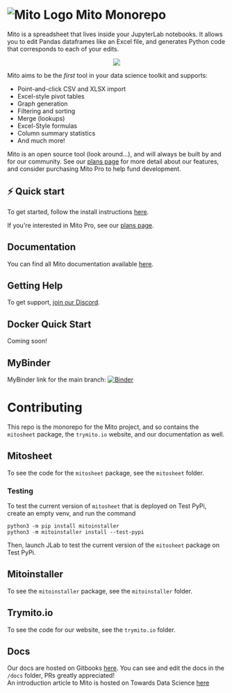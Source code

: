 # ![Mito Logo](https://www.trymito.io/_next/image?url=%2FMito.svg&w=128&q=75) Mito Monorepo 

Mito is a spreadsheet that lives inside your JupyterLab notebooks. It allows you to edit Pandas dataframes like an Excel file, and generates Python code that corresponds to each of your edits. 

<p align="center">
  <img src="https://www.trymito.io/short-demo.gif">
</p>

Mito aims to be the _first_ tool in your data science toolkit and supports:
- Point-and-click CSV and XLSX import
- Excel-style pivot tables
- Graph generation
- Filtering and sorting
- Merge (lookups)
- Excel-Style formulas
- Column summary statistics
- And much more!

Mito is an open source tool (look around...), and will always be built by and for our community. See our [plans page](https://www.trymito.io/plans) for more detail about our features, and consider purchasing Mito Pro to help fund development. 

## ⚡️ Quick start

To get started, follow the install instructions [here](https://docs.trymito.io/getting-started/installing-mito). 

If you're interested in Mito Pro, see our [plans page](https://www.trymito.io/plans).

## Documentation

You can find all Mito documentation available [here](https://docs.trymito.io).

## Getting Help

To get support, [join our Discord](https://discord.com/invite/XdJSZyejJU).

## Docker Quick Start

Coming soon!

## MyBinder

MyBinder link for the main branch: [![Binder](https://mybinder.org/badge_logo.svg)](https://mybinder.org/v2/gh/mito-ds/monorepo/HEAD?labpath=%2Fbinder%2Fmito-starter-notebook.ipynb)

# Contributing

This repo is the monorepo for the Mito project, and so contains the `mitosheet` package, the `trymito.io` website, and our documentation as well.

## Mitosheet

To see the code for the `mitosheet` package, see the `mitosheet` folder. 

### Testing

To test the current version of `mitosheet` that is deployed on Test PyPi, create an empty venv, and run the command
```
python3 -m pip install mitoinstaller
python3 -m mitoinstaller install --test-pypi
```

Then, launch JLab to test the current version of the `mitosheet` package on Test PyPi.

## Mitoinstaller

To see the `mitoinstaller` package, see the `mitoinstaller` folder.

## Trymito.io

To see the code for our website, see the `trymito.io` folder. 

## Docs

Our docs are hosted on Gitbooks [here](https://docs.trymito.io). You can see and edit the docs in the `/docs` folder, PRs greatly appreciated!  
An introduction article to Mito is hosted on Towards Data Science [here](https://towardsdatascience.com/introduction-to-mito-spreadsheet-for-data-scientists-that-also-generates-python-codes-642b4c2d7dfc)
